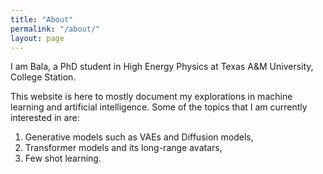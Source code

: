 ```yaml
---
title: "About"
permalink: "/about/"
layout: page
---
```


I am Bala, a PhD student in High Energy Physics at Texas A&M University, College Station.

This website is here to mostly document my explorations in machine learning and artificial intelligence. Some of the topics that I am currently interested in are:

1. Generative models such as VAEs and Diffusion models, 
2. Transformer models and its long-range avatars,
3. Few shot learning.
